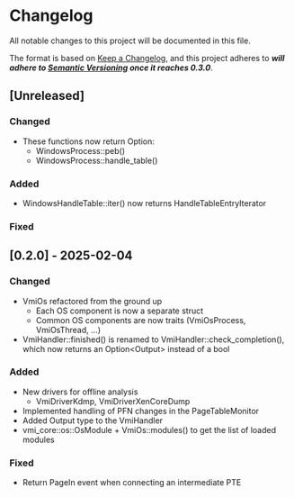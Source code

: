 # Changelog

All notable changes to this project will be documented in this file.

The format is based on [Keep a Changelog](https://keepachangelog.com/en/1.0.0/),
and this project adheres to **_will adhere to [Semantic Versioning](https://semver.org/spec/v2.0.0.html) once it reaches 0.3.0_**.

## [Unreleased]

### Changed

- These functions now return Option:
    - WindowsProcess::peb()
    - WindowsProcess::handle_table()

### Added

- WindowsHandleTable::iter() now returns HandleTableEntryIterator

### Fixed

## [0.2.0] - 2025-02-04

### Changed

- VmiOs refactored from the ground up
    - Each OS component is now a separate struct
    - Common OS components are now traits (VmiOsProcess, VmiOsThread, ...)
- VmiHandler::finished() is renamed to VmiHandler::check_completion(),
  which now returns an Option&lt;Output&gt; instead of a bool

### Added

- New drivers for offline analysis
    - VmiDriverKdmp, VmiDriverXenCoreDump
- Implemented handling of PFN changes in the PageTableMonitor
- Added Output type to the VmiHandler
- vmi_core::os::OsModule + VmiOs::modules() to get the list of loaded modules

### Fixed

- Return PageIn event when connecting an intermediate PTE
